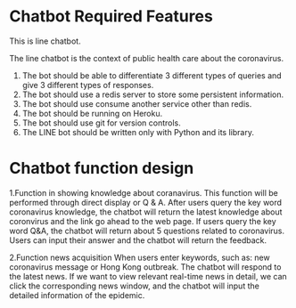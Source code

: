 # Chatbot Required Features


This is line chatbot.


The line chatbot is the context of public health care about the coronavirus.

1. The bot should be able to differentiate 3 different types of queries and give 3 different types of
responses.
2. The bot should use a redis server to store some persistent information.
3. The bot should use consume another service other than redis.
4. The bot should be running on Heroku.
5. The bot should use git for version controls.
6. The LINE bot should be written only with Python and its library.


# Chatbot function design
1.Function in showing knowledge about coranavirus. 
This function will be performed through direct display or Q & A. After users query the key word coronavirus knowledge, the    chatbot will return the latest knowledge about coronvirus and the link go ahead to the web page. If users query the key word Q&A, the chatbot will return about 5 questions related to coronavirus. Users can input their answer and the chatbot will return the feedback.

2.Function  news acquisition
When users enter keywords, such as: new coronavirus message or Hong Kong outbreak. The chatbot will respond to the latest news. If we want to view relevant real-time news in detail, we can click the corresponding news window, and the chatbot will input the detailed information of the epidemic.

  

